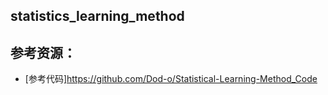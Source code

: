 ## statistics_learning_method
## 参考资源：
* [参考代码]https://github.com/Dod-o/Statistical-Learning-Method_Code
